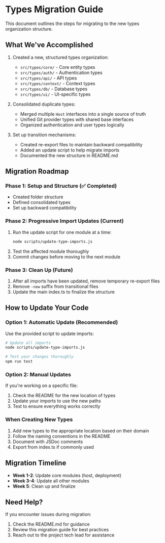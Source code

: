 # Types Migration Guide

This document outlines the steps for migrating to the new types organization structure.

## What We've Accomplished

1. Created a new, structured types organization:

   - `src/types/core/` - Core entity types
   - `src/types/auth/` - Authentication types
   - `src/types/api/` - API types
   - `src/types/context/` - Context types
   - `src/types/db/` - Database types
   - `src/types/ui/` - UI-specific types

2. Consolidated duplicate types:

   - Merged multiple `Host` interfaces into a single source of truth
   - Unified Git provider types with shared base interfaces
   - Organized authentication and user types logically

3. Set up transition mechanisms:
   - Created re-export files to maintain backward compatibility
   - Added an update script to help migrate imports
   - Documented the new structure in README.md

## Migration Roadmap

### Phase 1: Setup and Structure (✅ Completed)

- Created folder structure
- Defined consolidated types
- Set up backward compatibility

### Phase 2: Progressive Import Updates (Current)

1. Run the update script for one module at a time:
   ```bash
   node scripts/update-type-imports.js
   ```
2. Test the affected module thoroughly
3. Commit changes before moving to the next module

### Phase 3: Clean Up (Future)

1. After all imports have been updated, remove temporary re-export files
2. Remove `-new` suffix from transitional files
3. Update the main index.ts to finalize the structure

## How to Update Your Code

### Option 1: Automatic Update (Recommended)

Use the provided script to update imports:

```bash
# Update all imports
node scripts/update-type-imports.js

# Test your changes thoroughly
npm run test
```

### Option 2: Manual Updates

If you're working on a specific file:

1. Check the README for the new location of types
2. Update your imports to use the new paths
3. Test to ensure everything works correctly

### When Creating New Types

1. Add new types to the appropriate location based on their domain
2. Follow the naming conventions in the README
3. Document with JSDoc comments
4. Export from index.ts if commonly used

## Migration Timeline

- **Week 1-2**: Update core modules (host, deployment)
- **Week 3-4**: Update all other modules
- **Week 5**: Clean up and finalize

## Need Help?

If you encounter issues during migration:

1. Check the README.md for guidance
2. Review this migration guide for best practices
3. Reach out to the project tech lead for assistance
